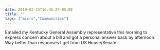 ```yaml
---
date: 2019-02-25T16:45:27-05:00
title: ""
tags: ["micro","Communities"]
---
```

Emailed my Kentucky General Assembly representative this morning to express concern about a bill and got a personal answer back by afternoon. Way better than responses I get from US House/Senate.
